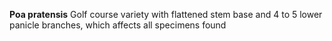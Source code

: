 **Poa pratensis**
Golf course variety with flattened stem base and 4 to 5 lower panicle branches, which affects all specimens found